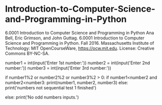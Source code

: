 # Introduction-to-Computer-Science-and-Programming-in-Python
6.0001 Introduction to Computer Science and Programming in Python
Ana Bell, Eric Grimson, and John Guttag. 6.0001 Introduction to Computer Science and Programming in Python. Fall 2016. Massachusetts Institute of Technology: MIT OpenCourseWare, https://ocw.mit.edu. License: Creative Commons BY-NC-SA.

number1 = int(input('Enter 1st number:'))
number2 = int(input('Enter 2nd number:'))
number3 = int(input('Enter 3rd number:'))

if number1%2 or number2%2 or number3%2 > 0:
	if number1<number2 and number2<number3:
		print(number1, number2, number3)
	else:
		print('numbers not sequential test 1 finished')

else: 
	print('No odd numbers inputs.')
